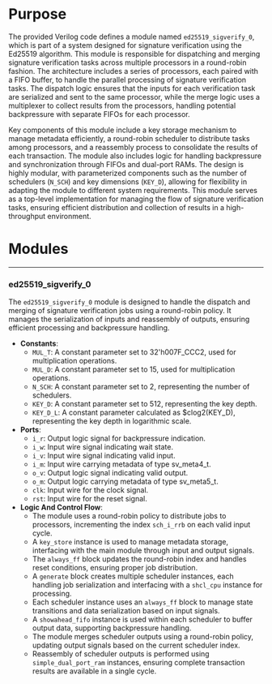# Purpose
The provided Verilog code defines a module named `ed25519_sigverify_0`, which is part of a system designed for signature verification using the Ed25519 algorithm. This module is responsible for dispatching and merging signature verification tasks across multiple processors in a round-robin fashion. The architecture includes a series of processors, each paired with a FIFO buffer, to handle the parallel processing of signature verification tasks. The dispatch logic ensures that the inputs for each verification task are serialized and sent to the same processor, while the merge logic uses a multiplexer to collect results from the processors, handling potential backpressure with separate FIFOs for each processor.

Key components of this module include a key storage mechanism to manage metadata efficiently, a round-robin scheduler to distribute tasks among processors, and a reassembly process to consolidate the results of each transaction. The module also includes logic for handling backpressure and synchronization through FIFOs and dual-port RAMs. The design is highly modular, with parameterized components such as the number of schedulers (`N_SCH`) and key dimensions (`KEY_D`), allowing for flexibility in adapting the module to different system requirements. This module serves as a top-level implementation for managing the flow of signature verification tasks, ensuring efficient distribution and collection of results in a high-throughput environment.
# Modules

---
### ed25519\_sigverify\_0
The `ed25519_sigverify_0` module is designed to handle the dispatch and merging of signature verification jobs using a round-robin policy. It manages the serialization of inputs and reassembly of outputs, ensuring efficient processing and backpressure handling.
- **Constants**:
    - `MUL_T`: A constant parameter set to 32'h007F_CCC2, used for multiplication operations.
    - `MUL_D`: A constant parameter set to 15, used for multiplication operations.
    - `N_SCH`: A constant parameter set to 2, representing the number of schedulers.
    - `KEY_D`: A constant parameter set to 512, representing the key depth.
    - `KEY_D_L`: A constant parameter calculated as $clog2(KEY_D), representing the key depth in logarithmic scale.
- **Ports**:
    - `i_r`: Output logic signal for backpressure indication.
    - `i_w`: Input wire signal indicating wait state.
    - `i_v`: Input wire signal indicating valid input.
    - `i_m`: Input wire carrying metadata of type sv_meta4_t.
    - `o_v`: Output logic signal indicating valid output.
    - `o_m`: Output logic carrying metadata of type sv_meta5_t.
    - `clk`: Input wire for the clock signal.
    - `rst`: Input wire for the reset signal.
- **Logic And Control Flow**:
    - The module uses a round-robin policy to distribute jobs to processors, incrementing the index `sch_i_rrb` on each valid input cycle.
    - A `key_store` instance is used to manage metadata storage, interfacing with the main module through input and output signals.
    - The `always_ff` block updates the round-robin index and handles reset conditions, ensuring proper job distribution.
    - A `generate` block creates multiple scheduler instances, each handling job serialization and interfacing with a `shcl_cpu` instance for processing.
    - Each scheduler instance uses an `always_ff` block to manage state transitions and data serialization based on input signals.
    - A `showahead_fifo` instance is used within each scheduler to buffer output data, supporting backpressure handling.
    - The module merges scheduler outputs using a round-robin policy, updating output signals based on the current scheduler index.
    - Reassembly of scheduler outputs is performed using `simple_dual_port_ram` instances, ensuring complete transaction results are available in a single cycle.


